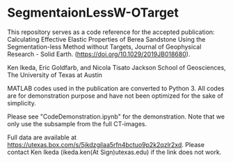 # SegmentaionLessW-OTarget

This repository serves as a code reference for the accepted publication: Calculating Effective Elastic Properties of Berea Sandstone Using the Segmentation-less Method without Targets, Journal of Geophysical Research - Solid Earth. (https://doi.org/10.1029/2019JB018680).

Ken Ikeda, Eric Goldfarb, and Nicola Tisato
Jackson School of Geosciences, The University of Texas at Austin

MATLAB codes used in the publication are converted to Python 3. All codes are for demonstration purpose and have not been optimized for the sake of simplicity.   

Please see "CodeDemonstration.ipynb" for the demonstration. Note that we only use the subsample from the full CT-images.  

Full data are available at https://utexas.box.com/s/5jkdzgilaa5rfn4bctuo9p2k2qzlr2xd. Please contact Ken Ikeda (ikeda.ken(At Sign)utexas.edu) if the link does not work.  
